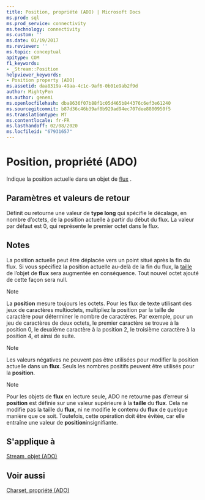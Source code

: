 ```yaml
---
title: Position, propriété (ADO) | Microsoft Docs
ms.prod: sql
ms.prod_service: connectivity
ms.technology: connectivity
ms.custom: ''
ms.date: 01/19/2017
ms.reviewer: ''
ms.topic: conceptual
apitype: COM
f1_keywords:
- _Stream::Position
helpviewer_keywords:
- Position property [ADO]
ms.assetid: daa8319a-49aa-4c1c-9af6-0b01e9ab2f9d
author: MightyPen
ms.author: genemi
ms.openlocfilehash: dba8636f07b88f1c05d465b844376c6ef3e61240
ms.sourcegitcommit: b87d36c46b39af8b929ad94ec707dee8800950f5
ms.translationtype: MT
ms.contentlocale: fr-FR
ms.lasthandoff: 02/08/2020
ms.locfileid: "67931657"
---
```

# <a name="position-property-ado"></a>Position, propriété (ADO)
Indique la position actuelle dans un objet de [flux](../../../ado/reference/ado-api/stream-object-ado.md) .  
  
## <a name="settings-and-return-values"></a>Paramètres et valeurs de retour  
 Définit ou retourne une valeur de **type long** qui spécifie le décalage, en nombre d’octets, de la position actuelle à partir du début du flux. La valeur par défaut est 0, qui représente le premier octet dans le flux.  
  
## <a name="remarks"></a>Notes  
 La position actuelle peut être déplacée vers un point situé après la fin du flux. Si vous spécifiez la position actuelle au-delà de la fin du flux, la [taille](../../../ado/reference/ado-api/size-property-ado-stream.md) de l’objet de **flux** sera augmentée en conséquence. Tout nouvel octet ajouté de cette façon sera null.  
  
> [!NOTE]
>  La **position** mesure toujours les octets. Pour les flux de texte utilisant des jeux de caractères multioctets, multipliez la position par la taille de caractère pour déterminer le nombre de caractères. Par exemple, pour un jeu de caractères de deux octets, le premier caractère se trouve à la position 0, le deuxième caractère à la position 2, le troisième caractère à la position 4, et ainsi de suite.  
  
> [!NOTE]
>  Les valeurs négatives ne peuvent pas être utilisées pour modifier la position actuelle dans un **flux**. Seuls les nombres positifs peuvent être utilisés pour la **position**.  
  
> [!NOTE]
>  Pour les objets de **flux** en lecture seule, ADO ne retourne pas d’erreur si **position** est définie sur une valeur supérieure à la **taille** du **flux**. Cela ne modifie pas la taille du **flux**, ni ne modifie le contenu du **flux** de quelque manière que ce soit. Toutefois, cette opération doit être évitée, car elle entraîne une valeur de **position**insignifiante.  
  
## <a name="applies-to"></a>S'applique à  
 [Stream, objet (ADO)](../../../ado/reference/ado-api/stream-object-ado.md)  
  
## <a name="see-also"></a>Voir aussi  
 [Charset, propriété (ADO)](../../../ado/reference/ado-api/charset-property-ado.md)
